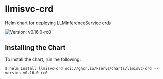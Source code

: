 # llmisvc-crd

Helm chart for deploying LLMInferenceService crds

![Version: v0.16.0-rc0](https://img.shields.io/badge/Version-v0.16.0--rc0-informational?style=flat-square)

## Installing the Chart

To install the chart, run the following:

```console
$ helm install llmisvc-crd oci://ghcr.io/kserve/charts/llmisvc-crd --version v0.16.0-rc0
```
